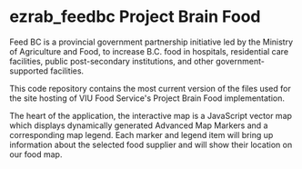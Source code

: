 # ezrab_feedbc Project Brain Food

Feed BC is a provincial government partnership initiative led by the Ministry of Agriculture and Food, to increase B.C. food in hospitals, residential care facilities, public post-secondary institutions, and other government-supported facilities.

This code repository contains the most current version of the files used for the site hosting of VIU Food Service's Project Brain Food implementation.
 
 The heart of the application, the interactive map is a JavaScript vector map which displays dynamically generated Advanced Map Markers and a corresponding map legend. Each marker and legend item will bring up information about the selected food supplier and will show their location on our food map.








